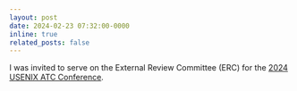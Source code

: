```yaml
---
layout: post
date: 2024-02-23 07:32:00-0000
inline: true
related_posts: false
---
```


I was invited to serve on the External Review Committee (ERC) for the [2024 USENIX ATC Conference](https://www.usenix.org/conference/atc24).